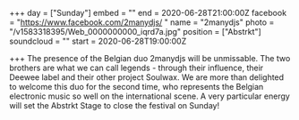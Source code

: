 +++
day = ["Sunday"]
embed = ""
end = 2020-06-28T21:00:00Z
facebook = "https://www.facebook.com/2manydjs/ "
name = "2manydjs"
photo = "/v1583318395/Web_0000000000_iqrd7a.jpg"
position = ["Abstrkt"]
soundcloud = ""
start = 2020-06-28T19:00:00Z

+++
The presence of the Belgian duo 2manydjs will be unmissable. The two brothers are what we can call legends - through their influence, their Deewee label and their other project Soulwax. We are more than delighted to welcome this duo for the second time, who represents the Belgian electronic music so well on the international scene. A very particular energy will set the Abstrkt Stage to close the festival on Sunday!
